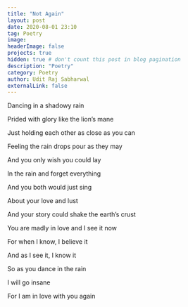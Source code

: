 ```yaml
---
title: "Not Again"
layout: post
date: 2020-08-01 23:10
tag: Poetry
image:
headerImage: false
projects: true
hidden: true # don't count this post in blog pagination
description: "Poetry"
category: Poetry
author: Udit Raj Sabharwal
externalLink: false
---
```


Dancing in a shadowy rain

Prided with glory like the lion’s mane

Just holding each other as close as you can

Feeling the rain drops pour as they may

And you only wish you could lay

In the rain and forget everything

And you both would just sing

About your love and lust

And your story could shake the earth’s crust

You are madly in love and I see it now

For when I know, I believe it

And as I see it, I know it

So as you dance in the rain

I will go insane

For I am in love with you again
